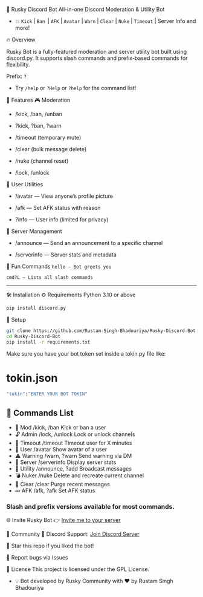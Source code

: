 
🤖 Rusky Discord Bot
All-in-one Discord Moderation & Utility Bot
- 💥 `Kick` | `Ban `| `AFK` | `Avatar` | `Warn` | `Clear` | `Nuke` | `Timeout` | Server Info and more!

🔥 Overview
<p>Rusky Bot is a fully-featured moderation and server utility bot built using discord.py. It supports slash commands and prefix-based commands for flexibility.</p>

Prefix: `?`
- Try `/help` or `?Help` or `?help` for the command list!

🚀 Features
🎮 Moderation
- /kick, /ban, /unban

- ?kick, ?ban, ?warn

- /timeout (temporary mute)

- /clear (bulk message delete)

- /nuke (channel reset)

- /lock, /unlock

👤 User Utilities
- /avatar — View anyone’s profile picture

- /afk — Set AFK status with reason

- ?info — User info (limited for privacy)

📢 Server Management
- /announce — Send an announcement to a specific channel

- /serverinfo — Server stats and metadata

💬 Fun Commands
`hello — Bot greets you`

`cmd?L — Lists all slash commands`

----
🛠️ Installation
⚙️ Requirements
Python 3.10 or above

``` bash
pip install discord.py
```

🔧 Setup
```bash
git clone https://github.com/Rustam-Singh-Bhadouriya/Rusky-Discord-Bot.git
cd Rusky-Discord-Bot
pip install -r requirements.txt
```
Make sure you have your bot token set inside a tokin.py file like:

# tokin.json
``` bash
"tokin":"ENTER YOUR BOT TOKIN"
```


## 🤝 Commands List
- 🔨 Mod	/kick, /ban	Kick or ban a user
- 🔓 Admin	/lock, /unlock	Lock or unlock channels
- 🚫 Timeout	/timeout	Timeout user for X minutes
- 👤 User	/avatar	Show avatar of a user
- ⚠️ Warning	/warn, ?warn	Send warning via DM
- 🚧 Server	/serverinfo	Display server stats
- 📢 Utility	/announce, ?add	Broadcast messages
- 💣 Nuker	/nuke	Delete and recreate current channel
- 🧹 Clear	/clear	Purge recent messages
- 💤 AFK	/afk, ?afk	Set AFK status

### Slash and prefix versions available for most commands.

🌐 Invite Rusky Bot
👉 <a href="https://discord.com/oauth2/authorize?client_id=1401949547504337057&permissions=8&integration_type=0&scope=bot">Invite me to your server</a>

🔗 Community
🧠 Discord Support: <a href="https://discord.gg/PXZHbcxNaj">Join Discord Server</a>

🌟 Star this repo if you liked the bot!

🐛 Report bugs via Issues

📄 License
This project is licensed under the GPL License.

- 💡 Bot developed by Rusky Community with ❤️ by Rustam Singh Bhadouriya
